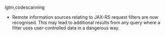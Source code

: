 lgtm,codescanning
* Remote information sources relating to JAX-RS request filters are now recognised. This may lead to additional results from any query where a filter uses user-controlled data in a dangerous way.
